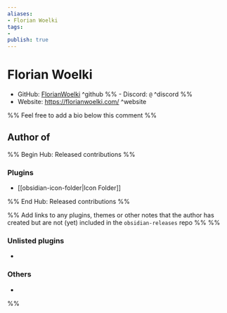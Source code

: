 ```yaml
---
aliases:
- Florian Woelki
tags: 
- 
publish: true
---
```


# Florian Woelki

- GitHub: [FlorianWoelki](https://github.com/FlorianWoelki/) ^github
%% - Discord: `@` ^discord %%
- Website: <https://florianwoelki.com/> ^website
<!-- - [[Publish sites|Publish site]]: ^publish -->

%% Feel free to add a bio below this comment %%


## Author of

%% Begin Hub: Released contributions %%
### Plugins
- [[obsidian-icon-folder|Icon Folder]]

%% End Hub: Released contributions %%

%% Add links to any plugins, themes or other notes that the author has created but are not (yet) included in the `obsidian-releases` repo %%
%%
### Unlisted plugins

- 

### Others

- 
%%

<!--
## Sponsor this author

- [[GitHub sponsors]]: [Sponsor @FlorianWoelki on GitHub Sponsors](https://github.com/sponsors/FlorianWoelki) ^github-sponsor
- [[Buy me a coffee]]: ^buy-me-a-coffee
- [[PayPal]]: ^paypal
- [[Patreon]]: ^patreon

-->

<!--
## Follow this author

- [[YouTube Channels|On YouTube]]: ^youtube
- Twitter: ^twitter
- ...
-->